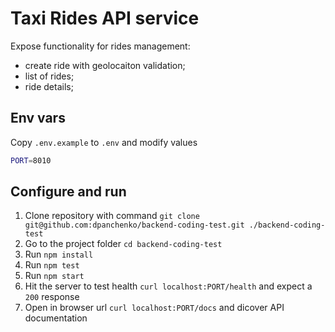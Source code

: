 # Taxi Rides API service

Expose functionality for rides management:
 - create ride with geolocaiton validation;
 - list of rides;
 - ride details;

## Env vars
Copy `.env.example` to `.env` and modify values
```bash
PORT=8010
```

## Configure and run
1. Clone repository with command `git clone git@github.com:dpanchenko/backend-coding-test.git ./backend-coding-test`
2. Go to the project folder `cd backend-coding-test`
3. Run `npm install`
4. Run `npm test`
5. Run `npm start`
6. Hit the server to test health `curl localhost:PORT/health` and expect a `200` response 
7. Open in browser url `curl localhost:PORT/docs` and dicover API documentation
